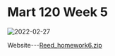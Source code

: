 # Mart 120 Week 5
![2022-02-27](https://user-images.githubusercontent.com/98127439/155905998-ebc74c9f-605f-452e-b1f0-a35b93af0efd.png)

Website---[Reed_homework6.zip](https://github.com/JacobReed27/Mart-120/files/8149688/Reed_homework6.zip)
